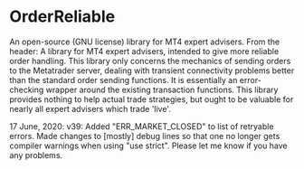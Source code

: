 # OrderReliable
An open-source (GNU license) library for MT4 expert advisers.
From the header:
A library for MT4 expert advisers, intended to give more reliable order handling.	This library only concerns the mechanics of sending orders to the Metatrader server, dealing with transient connectivity problems better than the standard order sending functions.  It is essentially an error-checking wrapper around the existing transaction functions. This library provides nothing to help actual trade strategies, but ought to be valuable for nearly all expert advisers which trade 'live'.

17 June, 2020: v39:
Added "ERR_MARKET_CLOSED" to list of retryable errors.  Made changes to [mostly] debug lines so that one no longer gets compiler warnings when using "use strict".  Please let me know if you have any problems.
